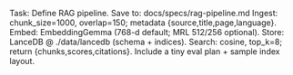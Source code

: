 Task: Define RAG pipeline. Save to: docs/specs/rag-pipeline.md
Ingest: chunk_size=1000, overlap=150; metadata {source,title,page,language}.
Embed: EmbeddingGemma (768-d default; MRL 512/256 optional).
Store: LanceDB @ ./data/lancedb (schema + indices).
Search: cosine, top_k=8; return {chunks,scores,citations}.
Include a tiny eval plan + sample index layout.
